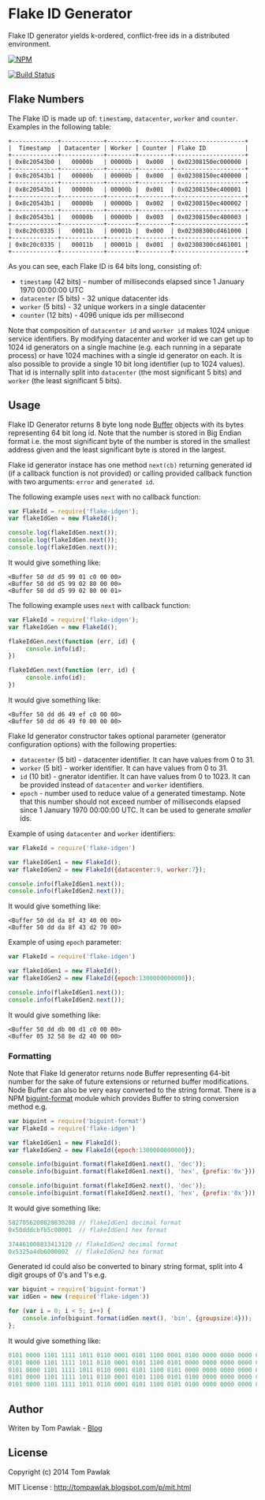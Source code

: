 Flake ID Generator
===========

Flake ID generator yields k-ordered, conflict-free ids in a distributed environment.

[![NPM](https://nodei.co/npm/flake-idgen.png)](https://nodei.co/npm/flake-idgen/)

[![Build Status](https://travis-ci.org/T-PWK/flake-idgen.png?branch=master)](https://travis-ci.org/T-PWK/flake-idgen)

## Flake Numbers ##

The Flake ID is made up of: `timestamp`, `datacenter`, `worker` and `counter`. Examples in the following table: 
```
+-------------+------------+--------+---------+--------------------+
|  Timestamp  | Datacenter | Worker | Counter | Flake ID           |
+-------------+------------+--------+---------+--------------------+
| 0x8c20543b0 |   00000b   | 00000b |  0x000  | 0x02308150ec000000 |
+-------------+------------+--------+---------+--------------------+
| 0x8c20543b1 |   00000b   | 00000b |  0x000  | 0x02308150ec400000 |
+-------------+------------+--------+---------+--------------------+
| 0x8c20543b1 |   00000b   | 00000b |  0x001  | 0x02308150ec400001 |
+-------------+------------+--------+---------+--------------------+
| 0x8c20543b1 |   00000b   | 00000b |  0x002  | 0x02308150ec400002 |
+-------------+------------+--------+---------+--------------------+
| 0x8c20543b1 |   00000b   | 00000b |  0x003  | 0x02308150ec400003 |
+-------------+------------+--------+---------+--------------------+
| 0x8c20c0335 |   00011b   | 00001b |  0x000  | 0x02308300cd461000 |
+-------------+------------+--------+---------+--------------------+
| 0x8c20c0335 |   00011b   | 00001b |  0x001  | 0x02308300cd461001 |
+-------------+------------+--------+---------+--------------------+
```

As you can see, each Flake ID is 64 bits long, consisting of:
- `timestamp` (42 bits) - number of milliseconds elapsed since 1 January 1970 00:00:00 UTC 
- `datacenter` (5 bits) - 32 unique datacenter ids
- `worker` (5 bits) - 32 unique workers in a single datacenter
- `counter` (12 bits) - 4096 unique ids per millisecond 

Note that composition of `datacenter id` and `worker id` makes 1024 unique service identifiers. By modifying datacenter and worker id we can get up to 1024 id generators on a single machine (e.g. each running in a separate process) or have 1024 machines with a single id generator on each. It is also possible to provide a single 10 bit long identifier (up to 1024 values). That id is internally split into `datacenter` (the most significant 5 bits) and `worker` (the least significant 5 bits).

## Usage ##

Flake ID Generator returns 8 byte long node [Buffer](http://nodejs.org/api/buffer.html) objects with its bytes representing 64 bit long id. Note that the number is stored in Big Endian format i.e. the most significant byte of the number is stored in the smallest address given and the least significant byte is stored in the largest.

Flake id generator instace has one method `next(cb)` returning generated id (if a callback function is not provided) or calling provided callback function with two arguments: `error` and `generated id`.

The following example uses `next` with no callback function:

```js
var FlakeId = require('flake-idgen');
var flakeIdGen = new FlakeId();

console.log(flakeIdGen.next());
console.log(flakeIdGen.next());
console.log(flakeIdGen.next());
```

It would give something like:
```
<Buffer 50 dd d5 99 01 c0 00 00>
<Buffer 50 dd d5 99 02 80 00 00>
<Buffer 50 dd d5 99 02 80 00 01>
```

The following example uses `next` with callback function:
```js
var FlakeId = require('flake-idgen');
var flakeIdGen = new FlakeId();

flakeIdGen.next(function (err, id) {
     console.info(id);
})

flakeIdGen.next(function (err, id) {
     console.info(id);
})
```

It would give something like:
```
<Buffer 50 dd d6 49 ef c0 00 00>
<Buffer 50 dd d6 49 f0 00 00 00>
```

Flake Id generator constructor takes optional parameter (generator configuration options) with the following properties:
* `datacenter` (5 bit) - datacenter identifier. It can have values from 0 to 31.
* `worker` (5 bit) - worker identifier. It can have values from 0 to 31.
* `id` (10 bit) - gnerator identifier. It can have values from 0 to 1023. It can be provided instead of `datacenter` and `worker` identifiers.
* `epoch` - number used to reduce value of a generated timestamp. Note that this number should not exceed number of milliseconds elapsed since 1 January 1970 00:00:00 UTC. It can be used to generate _smaller_ ids.

Example of using `datacenter` and `worker` identifiers:
```js
var FlakeId = require('flake-idgen')

var flakeIdGen1 = new FlakeId();
var flakeIdGen2 = new FlakeId({datacenter:9, worker:7});

console.info(flakeIdGen1.next());
console.info(flakeIdGen2.next());
```

It would give something like:
```
<Buffer 50 dd da 8f 43 40 00 00>
<Buffer 50 dd da 8f 43 d2 70 00>
```

Example of using `epoch` parameter:
```js
var FlakeId = require('flake-idgen')

var flakeIdGen1 = new FlakeId();
var flakeIdGen2 = new FlakeId({epoch:1300000000000});

console.info(flakeIdGen1.next());
console.info(flakeIdGen2.next());
```

It would give something like:
```
<Buffer 50 dd db 00 d1 c0 00 00>
<Buffer 05 32 58 8e d2 40 00 00>
```

### Formatting ###

Note that Flake Id generator returns node Buffer representing 64-bit number for the sake of future extensions or returned buffer modifications. Node Buffer can also be very easy converted to the string format. There is a NPM [biguint-format](https://npmjs.org/package/biguint-format) module which provides Buffer to string conversion method e.g.

```js
var biguint = require('biguint-format')
var FlakeId = require('flake-idgen')

var flakeIdGen1 = new FlakeId();
var flakeIdGen2 = new FlakeId({epoch:1300000000000});

console.info(biguint.format(flakeIdGen1.next(), 'dec'));
console.info(biguint.format(flakeIdGen1.next(), 'hex', {prefix:'0x'}));

console.info(biguint.format(flakeIdGen2.next(), 'dec'));
console.info(biguint.format(flakeIdGen2.next(), 'hex', {prefix:'0x'}));
```

It would give something like:
```js
5827056208820830208 // flakeIdGen1 decimal format
0x50dddcbfb5c00001  // flakeIdGen1 hex format

374461008833413120 // flakeIdGen2 decimal format
0x5325a4db6000002  // flakeIdGen2 hex format
```

Generated id could also be converted to binary string format, split into 4 digit groups of 0's and 1's e.g.
```js
var biguint = require('biguint-format')
var idGen = new (require('flake-idgen'))

for (var i = 0; i < 5; i++) {
	console.info(biguint.format(idGen.next(), 'bin', {groupsize:4}));
};
```

It would give something like:
```js
0101 0000 1101 1111 1011 0110 0001 0101 1100 0001 0100 0000 0000 0000 0000 0000 // 0x50 df b6 15 c1 40 00 00
0101 0000 1101 1111 1011 0110 0001 0101 1100 0101 0000 0000 0000 0000 0000 0000 // 0x50 df b6 15 c5 00 00 00
0101 0000 1101 1111 1011 0110 0001 0101 1100 0101 0000 0000 0000 0000 0000 0001 // 0x50 df b6 15 c5 00 00 01
0101 0000 1101 1111 1011 0110 0001 0101 1100 0101 0100 0000 0000 0000 0000 0000 // 0x50 df b6 15 c5 40 00 00
0101 0000 1101 1111 1011 0110 0001 0101 1100 0101 0100 0000 0000 0000 0000 0001 // 0x50 df b6 15 c5 40 00 01
```

## Author ##
Writen by Tom Pawlak - [Blog](http://tompawlak.blogspot.co.uk)

## License ##

Copyright (c) 2014 Tom Pawlak

MIT License : http://tompawlak.blogspot.com/p/mit.html
